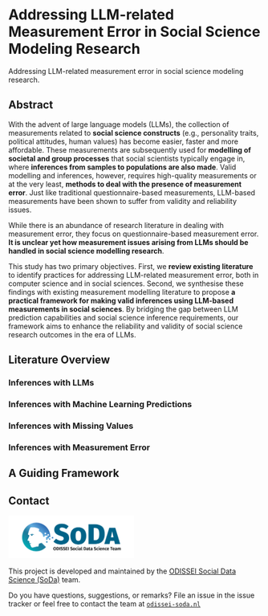 # Addressing LLM-related Measurement Error in Social Science Modeling Research
Addressing LLM-related measurement error in social science modeling research.

## Abstract
With the advent of large language models (LLMs), the collection of measurements related to **social science constructs** (e.g., personality traits, political attitudes, human values) has become easier, faster and more affordable. These measurements are subsequently used for **modelling of societal and group processes** that social scientists typically engage in, where **inferences from samples to populations are also made**. Valid modelling and inferences, however, requires high-quality measurements or at the very least, **methods to deal with the presence of measurement error**. Just like traditional questionnaire-based measurements, LLM-based measurements have been shown to suffer from validity and reliability issues. 

While there is an abundance of research literature in dealing with measurement error, they focus on questionnaire-based measurement error. **It is unclear yet how measurement issues arising from LLMs should be handled in social science modelling research**. 

This study has two primary objectives. First, we **review existing literature** to identify practices for addressing LLM-related measurement error, both in computer science and in social sciences. Second, we synthesise these findings with existing measurement modelling literature to propose **a practical framework for making valid inferences using LLM-based measurements in social sciences**. By bridging the gap between LLM prediction capabilities and social science inference requirements, our framework aims to enhance the reliability and validity of social science research outcomes in the era of LLMs.

## Literature Overview

### Inferences with LLMs

### Inferences with Machine Learning Predictions

### Inferences with Missing Values

### Inferences with Measurement Error

## A Guiding Framework

## Contact
<img src="./img/soda_logo.png" alt="SoDa logo" width="250px"/>

This project is developed and maintained by the [ODISSEI Social Data
Science (SoDa)](https://odissei-soda.nl) team.

Do you have questions, suggestions, or remarks? File an issue in the
issue tracker or feel free to contact the team at [`odissei-soda.nl`](https://odissei-soda.nl)
